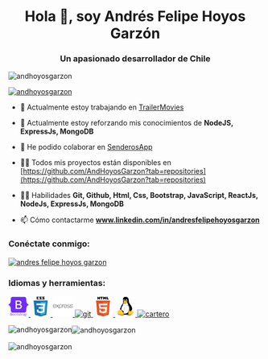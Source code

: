 <h1 align="center">Hola 👋, soy Andrés Felipe Hoyos Garzón</h1>
<h3 align="center">Un apasionado desarrollador de Chile</h3>

<p align="left"> <img src="https://komarev.com/ghpvc/?username=andhoyosgarzon&label=Profile%20views&color=0e75b6&style=flat" alt="andhoyosgarzon" /> </p>

<p align="left"> <a href="https://github.com/ryo-ma/github-profile-trophy"><img src="https://github-profile-trophy.vercel.app/?username=andhoyosgarzon" alt="andhoyosgarzon" /></a> </p>

- 🔭 Actualmente estoy trabajando en [TrailerMovies](https://info-movie-app-web.vercel.app/)

- 🌱 Actualmente estoy reforzando mis conocimientos de **NodeJS, ExpressJs, MongoDB**

- 👯 He podido colaborar en [SenderosApp](https://github.com/4GeeksAcademy/final-project-nv-ms-fc-ah)

- 👨‍💻 Todos mis proyectos están disponibles en [https://github.com/AndHoyosGarzon?tab=repositories](https://github.com/AndHoyosGarzon?tab=repositories)

- 👩‍💻 Habilidades **Git, Github, Html, Css, Bootstrap, JavaScript, ReactJs, NodeJs, ExpressJs, MongoDB**

- 📫 Cómo contactarme **www.linkedin.com/in/andresfelipehoyosgarzon**

<h3 align="left">Conéctate conmigo:</h3>
<p align="left">
<a href="https://linkedin.com/in/andres felipe hoyos garzon" target="blank"><img align="center" src="https://raw.githubusercontent.com/rahuldkjain/github-profile-readme-generator/master/src/images/icons/Social/linked-in-alt.svg" alt="andres felipe hoyos garzon" height="30" width="40" /></a>
</p>

<h3 align="left">Idiomas y herramientas:</h3>
<p align="left"> <a href="https://getbootstrap.com" target="_blank" rel="noreferrer"> <img src="https://raw.githubusercontent.com/devicons/devicon/master/icons/bootstrap/bootstrap-plain-wordmark.svg" alt="bootstrap" width="40" height="40"/> </a> <a href="https://www.w3schools.com/css/" target="_blank" rel="noreferrer"> <img src="https://raw.githubusercontent.com/devicons/devicon/master/icons/css3/css3-original-wordmark.svg" alt="css3" width="40" height="40"/> </a> <a href="https://expressjs.com" target="_blank" rel="noreferrer"> <img src="https://raw.githubusercontent.com/devicons/devicon/master/icons/express/express-original-wordmark.svg" alt="express" width="40" height="40"/> </a> <a href="https://git-scm.com/" target="_blank" rel="noreferrer"> <img src="https://www.vectorlogo.zone/logos/git-scm/git-scm-icon.svg" alt="git" width="40" height="40"/> </a> <a href="https://www.w3.org/html/" target="_blank" rel="noreferrer"> <img src="https://raw.githubusercontent.com/devicons/devicon/master/icons/html5/html5-original-wordmark.svg" alt="html5" width="40" height="40"/> </a> <a href="https://www.linux.org/" target="_blank" rel="noreferrer"> <img src="https://raw.githubusercontent.com/devicons/devicon/master/icons/linux/linux-original.svg" alt="linux" width="40" height="40"/> </a> <a href="https://postman.com" target="_blank" rel="noreferrer"> <img src="https://www.vectorlogo.zone/logos/getpostman/getpostman-icon.svg" alt="cartero" width="40" height="40"/> </a> </p>

<p><img align="left" src="https://github-readme-stats.vercel.app/api/top-langs?username=andhoyosgarzon&show_icons=true&locale=es&layout=compact" alt="andhoyosgarzon" /></p>

<p> <img align="center" src="https://github-readme-stats.vercel.app/api?username=andhoyosgarzon&show_icons=true&locale=es" alt="andhoyosgarzon" /></p>

<p><img align="center" src="https://github-readme-streak-stats.herokuapp.com/?user=andhoyosgarzon&" alt="andhoyosgarzon" /></p>
